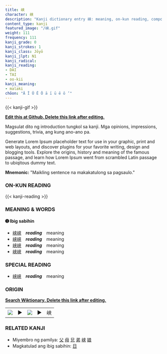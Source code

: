 ```yaml
---
title: 峡
character: 峡
description: "Kanji dictionary entry 峡: meaning, on-kun reading, compounds, origin, related kanji"
content_type: kanji
featured_image: "/峡.gif"
weight: 111
frequency: 111
kanji_grade: 0
kanji_strokes: 1
kanji_class: Jōyō
kanji_jlpt: N1
kanji_radical: 
kanji_reading: 
- DAI
- TAI
- oo-kii
kanji_meaning:
- malaki
chōon: "Ā Ī Ū Ē Ō ā ī ū ē ō ’"
---
```

[//]: # (Don't edit the line below. Kanji animated GIF code is automatically generated.)
{{< kanji-gif >}}

[//]: # (Edit below this line.)

**[Edit this at Github. Delete this link after editing.](https://github.com/tim0g/tim/tree/main/content/kanji/峡/index.md)**

Magsulat dito ng introduction tungkol sa kanji. Mga opinions, impressions, suggestions, trivia, ang kung ano-ano pa.

Generate Lorem Ipsum placeholder text for use in your graphic, print and web layouts, and discover plugins for your favorite writing, design and blogging tools. Explore the origins, history and meaning of the famous passage, and learn how Lorem Ipsum went from scrambled Latin passage to ubiqitous dummy text.
 
**Mnemonic:** "Maikling sentence na makakatulong sa pagsaulo."

### ON-KUN READING

[//]: # (Don't edit the line below. ON-KUN READING code is automatically generated.)
{{< kanji-reading >}}

### MEANING & WORDS

#### ➊ **Ibig sabihin**
  - [峡](../峡)[峡](../峡)　***reading***　meaning
  - [峡](../峡)[峡](../峡)　***reading***　meaning
  - [峡](../峡)[峡](../峡)　***reading***　meaning
  - [峡](../峡)[峡](../峡)　***reading***　meaning

### SPECIAL READING
  - [峡](../峡)[峡](../峡)　***reading***　meaning

### ORIGIN

**[Search Wiktionary. Delete this link after editing.](https://wiktionary.org/wiki/峡)**
<table class="kanji-table"><tr><td>
<img src="60px-峡-bronze.svg.png">
</td><td>▶</td><td>
<img src="60px-峡-oracle.svg.png">
</td><td>▶</td>
<td class="kanji-origin">峡</td>
</tr></table>

### RELATED KANJI
- Miyembro ng pamilya: [父](../父) [母](../母) [兄](../兄) [弟](../弟) [峡](../峡) [娘](../娘)
- Magkatulad ang ibig sabihin: [日](../日)
